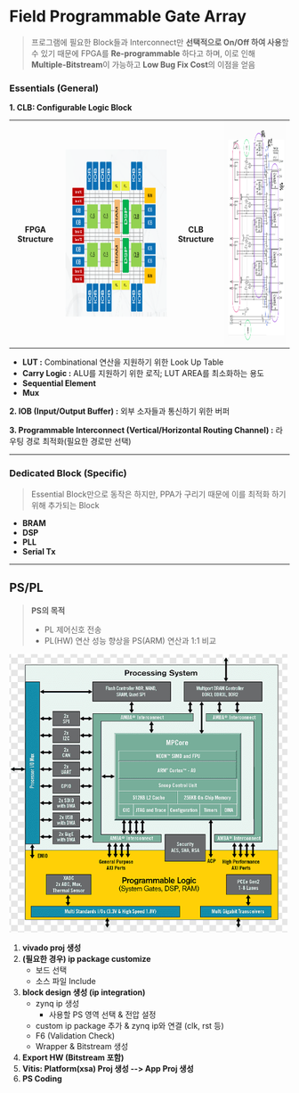 # Field Programmable Gate Array

> 프로그램에 필요한 Block들과 Interconnect만 **선택적으로 On/Off 하여 사용**할 수 있기 때문에 FPGA를 **Re-programmable** 하다고 하며, 이로 인해 **Multiple-Bitstream**이 가능하고 **Low Bug Fix Cost**의 이점을 얻음

### Essentials (General)

**1. CLB: Configurable Logic Block**

<table>
<tr>
<th>FPGA Structure</th>
<td text-align="left">
<img src="Configuration.png" width=500 height=300>
</td>
<th>CLB Structure</th>
<td text-align="right">
<img src="CLB.jpg" width=300 height = 400>
</td>
</tr>
</table>

- **LUT :** Combinational 연산을 지원하기 위한 Look Up Table
- **Carry Logic :** ALU를 지원하기 위한 로직; LUT AREA를 최소화하는 용도
- **Sequential Element**
- **Mux**

**2. IOB (Input/Output Buffer) :** 외부 소자들과 통신하기 위한 버퍼

**3. Programmable Interconnect (Vertical/Horizontal Routing Channel) :** 라우팅 경로 최적화(필요한 경로만 선택)

---

### Dedicated Block (Specific)

> Essential Block만으로 동작은 하지만, PPA가 구리기 때문에 이를 최적화 하기 위해 추가되는 Block

- **BRAM**
- **DSP**
- **PLL**
- **Serial Tx**

---

## PS/PL

> **PS의 목적**
>
> - PL 제어신호 전송
> - PL(HW) 연산 성능 향상을 PS(ARM) 연산과 1:1 비교

<img src="PS_PL.png" width=500 height=500>

1. **vivado proj 생성**
2. **(필요한 경우) ip package customize**
   - 보드 선택
   - 소스 파일 Include
3. **block design 생성 (ip integration)**
   - zynq ip 생성
     - 사용할 PS 영역 선택 & 전압 설정
   - custom ip package 추가 & zynq ip와 연결 (clk, rst 등)
   - F6 (Validation Check)
   - Wrapper & Bitstream 생성
4. **Export HW (Bitstream 포함)**
5. **Vitis: Platform(xsa) Proj 생성 --> App Proj 생성**
6. **PS Coding**
